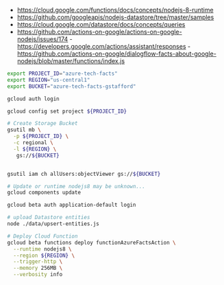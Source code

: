 - <https://cloud.google.com/functions/docs/concepts/nodejs-8-runtime>
- <https://github.com/googleapis/nodejs-datastore/tree/master/samples>
- <https://cloud.google.com/datastore/docs/concepts/queries>
- <https://github.com/actions-on-google/actions-on-google-nodejs/issues/174>
-<https://developers.google.com/actions/assistant/responses>
-<https://github.com/actions-on-google/dialogflow-facts-about-google-nodejs/blob/master/functions/index.js>


```bash
export PROJECT_ID="azure-tech-facts"
export REGION="us-central1"
export BUCKET="azure-tech-facts-gstafford"

gcloud auth login

gcloud config set project ${PROJECT_ID}

# Create Storage Bucket
gsutil mb \
  -p ${PROJECT_ID} \
  -c regional \
  -l ${REGION} \
   gs://${BUCKET}


gsutil iam ch allUsers:objectViewer gs://${BUCKET}

# Update or runtime nodejs8 may be unknown...
gcloud components update

gcloud beta auth application-default login

# upload Datastore entities
node ./data/upsert-entities.js 

# Deploy Cloud Function
gcloud beta functions deploy functionAzureFactsAction \
  --runtime nodejs8 \
  --region ${REGION} \
  --trigger-http \
  --memory 256MB \
  --verbosity info
```
